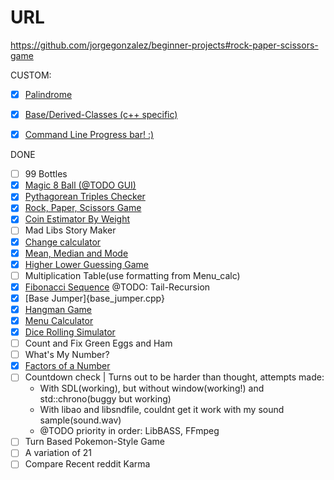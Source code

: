 # URL

https://github.com/jorgegonzalez/beginner-projects#rock-paper-scissors-game

CUSTOM:
 - [x] [Palindrome](palindrome.cpp)
 - [x] [Base/Derived-Classes (c++ specific)](BaseDeriveDynamic.cpp)
 - [x] [Command Line Progress bar! :)](progressbar.cpp)


DONE

 - [ ] 99 Bottles
 - [x] [Magic 8 Ball (@TODO GUI)](magic\_8\_ball.cpp)
 - [x] [Pythagorean Triples Checker](pyathogrean\_triples\_checker.cpp)
 - [x] [Rock, Paper, Scissors Game](rock\_paper\_scissors.cpp)
 - [x] [Coin Estimator By Weight](coin\_estimator\_by\_weight.cpp)
 - [ ] Mad Libs Story Maker
 - [x] [Change calculator](change\_calculator.cpp)
 - [x] [Mean, Median and Mode](mean\_median\_mode.cpp)
 - [x] [Higher Lower Guessing Game](higher\_lower\_guessing\_game.cpp)
 - [ ] Multiplication Table(use formatting from Menu\_calc)
 - [x] [Fibonacci Sequence](fibonacci.cpp)  @TODO: Tail-Recursion
 - [x] [Base Jumper]{base\_jumper.cpp}
 - [x] [Hangman Game](hangman\_game.cpp)
 - [x] [Menu Calculator](menu\_calc.cpp)
 - [x] [Dice Rolling Simulator](dice\_rolling\_sim.cpp)
 - [ ] Count and Fix Green Eggs and Ham
 - [ ] What's My Number?
 - [x] [Factors of a Number](factors_of_my_number.cpp)
 - [ ] Countdown check | Turns out to be harder than thought, attempts made:
   - With SDL(working), but without window(working!) and std::chrono(buggy but working)
   - With libao and libsndfile, couldnt get it work with my sound sample(sound.wav)
   - @TODO priority in order: LibBASS, FFmpeg
 - [ ] Turn Based Pokemon-Style Game
 - [ ] A variation of 21
 - [ ] Compare Recent reddit Karma
